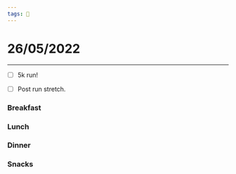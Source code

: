 ```yaml
---
tags: 📆
---
```


# 26/05/2022
---

- [ ] 5k run!
- [ ] Post run stretch.


### Breakfast


### Lunch



### Dinner



### Snacks

